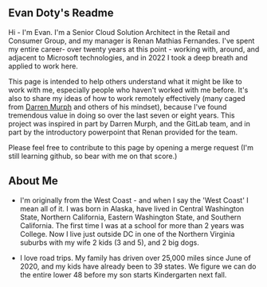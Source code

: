 ## Evan Doty's Readme

Hi - I'm Evan. I'm a Senior Cloud Solution Architect in the Retail and Consumer Group, and my manager is Renan Mathias Fernandes. I've spent my entire career- over twenty years at this point - working with, around, and adjacent to Microsoft technologies, and in 2022 I took a deep breath and applied to work here. 

This page is intended to help others understand what it might be like to work with me, especially people who haven't worked with me before. It's also to share my ideas of how to work remotely effectively (many caged from [Darren Murph](https://about.gitlab.com/handbook/ceo/chief-of-staff-team/readmes/dmurph/#darrens-readme) and others of his mindset), because I've found tremendous value in doing so over the last seven or eight years. This project was inspired in part by Darren Murph, and the GitLab team, and in part by the introductory powerpoint that Renan provided for the team.

Please feel free to contribute to this page by opening a merge request (I'm still learning github, so bear with me on that score.)

## About Me

* I'm originally from the West Coast - and when I say the 'West Coast' I mean all of it. I was born in Alaska, have lived in Central Washington State, Northern California, Eastern Washington State, and Southern California. The first time I was at a school for more than 2 years was College. Now I live just outside DC in one of the Northern Virginia suburbs with my wife 2 kids (3 and 5), and 2 big dogs. 

* I love road trips. My family has driven over 25,000 miles since June of 2020, and my kids have already been to 39 states. We figure we can do the entire lower 48 before my son starts Kindergarten next fall. 
